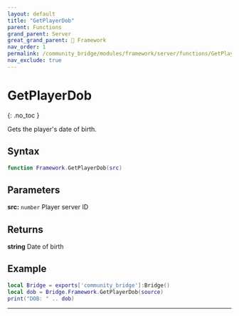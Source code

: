 ```yaml
---
layout: default
title: "GetPlayerDob"
parent: Functions
grand_parent: Server
great_grand_parent: 🧩 Framework
nav_order: 1
permalink: /community_bridge/modules/framework/server/functions/GetPlayerDob/
nav_exclude: true
---
```


# GetPlayerDob
{: .no_toc }

Gets the player's date of birth.

## Syntax

```lua
function Framework.GetPlayerDob(src)
```

## Parameters

**src:** `number`
Player server ID

## Returns

**string**
Date of birth

## Example

```lua
local Bridge = exports['community_bridge']:Bridge()
local dob = Bridge.Framework.GetPlayerDob(source)
print("DOB: " .. dob)
```

---